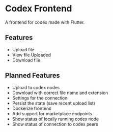 
# Codex Frontend

A frontend for codex made with Flutter.

## Features

- Upload file
- View file Uploaded
- Download file

## Planned Features
- Upload to codex nodes
- Download with correct file name and extension
- Settings for the connection
- Persist the state (save recent upload list)
- Dockerize frontend
- Add support for marketplace endpoints
- Show status of locally running codex node
- Show status of connection to codex peers

